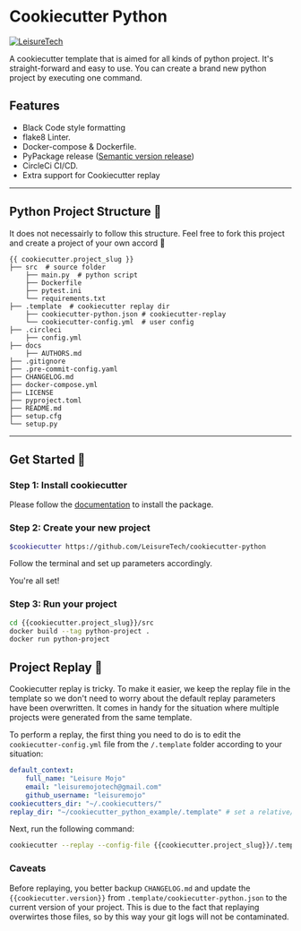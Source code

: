 # Cookiecutter Python 

[![LeisureTech](https://circleci.com/gh/LeisureTech/cookiecutter-python.svg?style=svg)](<LINK>)

A cookiecutter template that is aimed for all kinds of python project. It's
straight-forward and easy to use. You can create a brand new python project
by executing one command.

## Features

- Black Code style formatting
- flake8 Linter.
- Docker-compose & Dockerfile.
- PyPackage release ([Semantic version release](https://python-semantic-release.readthedocs.io/en/latest/))
- CircleCi CI/CD.
- Extra support for Cookiecutter replay

----
## Python Project Structure :snake:
It does not necessairly to follow this structure. Feel free to fork this project and create a project of your own accord :sparkling_heart:

    {{ cookiecutter.project_slug }}
    ├── src  # source folder
        ├── main.py  # python script
        ├── Dockerfile
        ├── pytest.ini
        └── requirements.txt
    ├── .template  # cookiecutter replay dir
        ├── cookiecutter-python.json # cookiecutter-replay
        └── cookiecutter-config.yml  # user config
    ├── .circleci
        ├── config.yml
    ├── docs
        ├── AUTHORS.md  
    ├── .gitignore
    ├── .pre-commit-config.yaml
    ├── CHANGELOG.md
    ├── docker-compose.yml
    ├── LICENSE
    ├── pyproject.toml
    ├── README.md
    ├── setup.cfg
    └── setup.py

----
## Get Started :rocket:

### Step 1: Install cookiecutter
Please follow the [documentation](https://cookiecutter.readthedocs.io/en/1.7.2/installation.html) to install the package.

### Step 2: Create your new project
```bash
$cookiecutter https://github.com/LeisureTech/cookiecutter-python
```
Follow the terminal and set up parameters accordingly.

You're all set!

### Step 3: Run your project
```bash
cd {{cookiecutter.project_slug}}/src
docker build --tag python-project .
docker run python-project
```

## Project Replay :dizzy:
Cookiecutter replay is tricky. To make it easier, we keep the replay file in the template so we don't need to worry about the default replay parameters have been overwritten. It comes in handy for the situation where multiple projects were generated from the same template.

To perform a replay, the first thing you need to do is to edit the `cookiecutter-config.yml` file from the `/.template` folder according to your situation:
```yml
default_context:
    full_name: "Leisure Mojo"
    email: "leisuremojotech@gmail.com"
    github_username: "leisuremojo"
cookiecutters_dir: "~/.cookiecutters/"
replay_dir: "~/cookiecutter_python_example/.template" # set a relative/absolute path
```
Next, run the following command:

```bash
cookiecutter --replay --config-file {{cookiecutter.project_slug}}/.template/cookiecutter-config.yml -f gh:LeisureTech/cookiecutter-python
```

### Caveats
Before replaying, you better backup `CHANGELOG.md` and update the `{{cookiecutter.version}}` from `.template/cookiecutter-python.json` to the current version of your project. This is due to the fact that replaying overwirtes those files, so by this way your git logs will not be contaminated.
